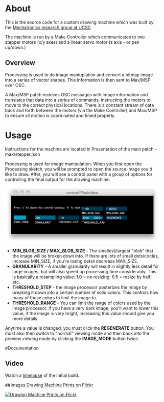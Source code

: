 # About
This is the source code for a custom drawing machine which was built by the [Mechatronics research group at UCSC](http://danm.ucsc.edu/web/Mechatronics)

The machine is run by a Make Controller which communicates to two stepper motors (x/y axes) and a linear servo motor (z axis - or pen up/down.)

## Overview
Processing is used to do image maniuplation and convert a bitmap image into a series of vector shapes. This information is then sent to Max/MSP over OSC.

A Max/MSP patch recieves OSC messages with image information and translates that data into a series of commands, instructing the motors to move to the correct physical locations.
There is a constant stream of data back and forth between the motors (via the Make Controller) and Max/MSP to ensure all motion is coordinated and timed properly.

# Usage

Instructions for the machine are located in Presentation of the main patch - max/stepper.json

Processing is used for image manipulation. When you first open the Processing sketch, you will be prompted to open the source image you'd like to draw.
After, you will see a control panel with a group of options for controlling the final output for the drawing machine.

![Processing Control Panel](/ProcessingControls.png "Processing Control Panel")

* **MIN_BLOB_SIZE / MAX_BLOB_SIZE** - The smallest/largest "blob" that the image will be broken down into. If there are lots of small dots/circles, increase MIN_SIZE, if you're losing detail decrease MAX_SIZE.
* **GRANULARITY** - A smaller granularity will result in slightly less detail for large images, but will also speed up processing time considerably. This is basically a resampling value: 1.0 = no resizing; 0.5 = resize by half; etc.
* **THRESHOLD_STEP** - the image processor posterizes the image by breaking it down into a certain number of solid colors. This controls how many of these colors to limit the image to.
* **THRESHOLD_RANGE** - You can limit the range of colors used by the image processor. If you have a very dark image, you'll want to lower this value, if the image is very bright, increasing this value should give you more details.

Anytime a value is changed, you must click the **REGENERATE** button. You must also then switch to "normal" viewing mode and then back into the preview viewing mode by clicking the **IMAGE_MODE** button twice.


#Documentation

## Video
Watch a [timelapse][] of the initial build.

##Images
[Drawing Machine Prints on Flickr][flickr link]

[![Drawing Machine Prints on Flickr][flickr image]][flickr link]

  [timelapse]: https://vimeo.com/28810990
  [flickr link]: http://www.flickr.com/photos/jessefulton/sets/72157629021647557
  [flickr image]: http://farm8.staticflickr.com/7172/6758645323_86f0969b66.jpg (Yager)
